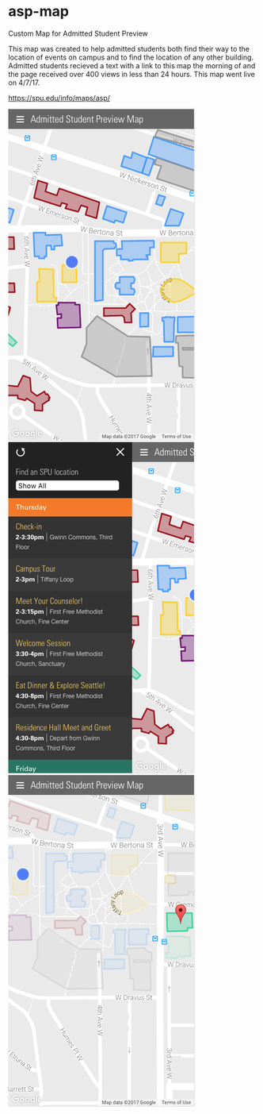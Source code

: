 # asp-map
Custom Map for Admitted Student Preview

This map was created to help admitted students both find their way to the location of events on campus and to find the location of any other building. Admitted students recieved a text with a link to this map the morning of and the page received over 400 views in less than 24 hours. This map went live on 4/7/17.


https://spu.edu/info/maps/asp/

![Main screen of App](https://github.com/mattghall/asp-map/blob/master/img/preview-1.png)
![Menu Example](https://github.com/mattghall/asp-map/blob/master/img/preview-2.png)
![After selecting a building or event](https://github.com/mattghall/asp-map/blob/master/img/preview-3.png)
